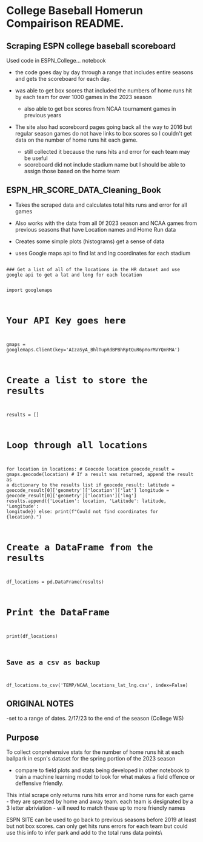 # College Baseball Homerun Compairison README.


## Scraping ESPN college baseball scoreboard
Used code in ESPN_College... notebook
- the code goes day by day through a range that includes entire seasons and gets the scoreboard for each day.

- was able to get box scores that included the numbers of home runs hit by each team for over 1000 games in the 2023 season
    - also able to get box scores from NCAA tournament games in previous years

- The site also had scoreboard pages going back all the way to 2016 but regular season games do not have links to box scores so I couldn't get data on the number of home runs hit each game. 
    - still collected it because the runs hits and error for each team may be useful
    - scoreboard did not include stadium name but I should be able to assign those based on the home team

## ESPN_HR_SCORE_DATA_Cleaning_Book

- Takes the scraped data and calculates total hits runs and error for all games
- Also works with the data from all 0f 2023 season and NCAA games from previous seasons that have Location names and Home Run data

- Creates some simple plots (histograms) get a sense of data

- uses Google maps api to find lat and lng coordinates for each stadium 
<CODE>
### Get a list of all of the locations in the HR dataset and use google api to get a lat and long for each location

import googlemaps

# Your API Key goes here
gmaps = googlemaps.Client(key='AIzaSyA_BhlTupRdBPBhRptQuR6pYorMVYQnRMA')


# Create a list to store the results
results = []

# Loop through all locations
for location in locations:
    # Geocode location
    geocode_result = gmaps.geocode(location)
    # If a result was returned, append the result as a dictionary to the results list
    if geocode_result:
        latitude = geocode_result[0]['geometry']['location']['lat']
        longitude = geocode_result[0]['geometry']['location']['lng']
        results.append({'Location': location, 'Latitude': latitude, 'Longitude': longitude})
    else:
        print(f"Could not find coordinates for {location}.")

# Create a DataFrame from the results
df_locations = pd.DataFrame(results)

# Print the DataFrame
print(df_locations)

## Save as a csv as backup
df_locations.to_csv('TEMP/NCAA_locations_lat_lng.csv', index=False)
</CODE>

## ORIGINAL NOTES
-set to a range of dates. 2/17/23 to the end of the season (College WS)

## Purpose
To collect conprehensive stats for the number of home runs hit at each ballpark in espn's dataset for the spring portion of the 2023 season

- compare to field plots and stats being developed in other notebook to train a machine learning model to look for what makes a field offence or deffensive friendly.

This intial scrape only returns runs hits error and home runs for each game - they are sperated by home and away team. each team is designated by a 3 letter abriviation - will need to match these up to more friendly names


ESPN SITE can be used to go back to previous seasons before 2019 at least but not box scores. can only get hits runs errors for each team but could use this info to infer park and add to the total runs data points\



